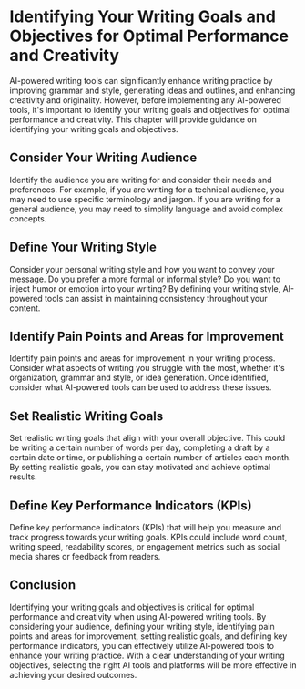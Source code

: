 Identifying Your Writing Goals and Objectives for Optimal Performance and Creativity
====================================================================================================================================================

AI-powered writing tools can significantly enhance writing practice by improving grammar and style, generating ideas and outlines, and enhancing creativity and originality. However, before implementing any AI-powered tools, it's important to identify your writing goals and objectives for optimal performance and creativity. This chapter will provide guidance on identifying your writing goals and objectives.

Consider Your Writing Audience
------------------------------

Identify the audience you are writing for and consider their needs and preferences. For example, if you are writing for a technical audience, you may need to use specific terminology and jargon. If you are writing for a general audience, you may need to simplify language and avoid complex concepts.

Define Your Writing Style
-------------------------

Consider your personal writing style and how you want to convey your message. Do you prefer a more formal or informal style? Do you want to inject humor or emotion into your writing? By defining your writing style, AI-powered tools can assist in maintaining consistency throughout your content.

Identify Pain Points and Areas for Improvement
----------------------------------------------

Identify pain points and areas for improvement in your writing process. Consider what aspects of writing you struggle with the most, whether it's organization, grammar and style, or idea generation. Once identified, consider what AI-powered tools can be used to address these issues.

Set Realistic Writing Goals
---------------------------

Set realistic writing goals that align with your overall objective. This could be writing a certain number of words per day, completing a draft by a certain date or time, or publishing a certain number of articles each month. By setting realistic goals, you can stay motivated and achieve optimal results.

Define Key Performance Indicators (KPIs)
----------------------------------------

Define key performance indicators (KPIs) that will help you measure and track progress towards your writing goals. KPIs could include word count, writing speed, readability scores, or engagement metrics such as social media shares or feedback from readers.

Conclusion
----------

Identifying your writing goals and objectives is critical for optimal performance and creativity when using AI-powered writing tools. By considering your audience, defining your writing style, identifying pain points and areas for improvement, setting realistic goals, and defining key performance indicators, you can effectively utilize AI-powered tools to enhance your writing practice. With a clear understanding of your writing objectives, selecting the right AI tools and platforms will be more effective in achieving your desired outcomes.
